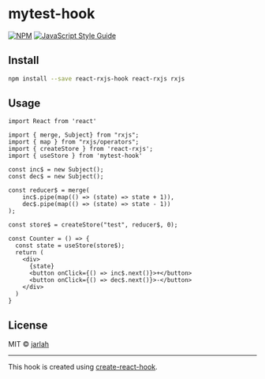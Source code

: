 # mytest-hook

> 

[![NPM](https://img.shields.io/npm/v/mytest-hook.svg)](https://www.npmjs.com/package/mytest-hook) [![JavaScript Style Guide](https://img.shields.io/badge/code_style-standard-brightgreen.svg)](https://standardjs.com)

## Install

```bash
npm install --save react-rxjs-hook react-rxjs rxjs
```

## Usage

```tsx
import React from 'react'

import { merge, Subject} from "rxjs";
import { map } from "rxjs/operators";
import { createStore } from 'react-rxjs';
import { useStore } from 'mytest-hook'

const inc$ = new Subject();
const dec$ = new Subject();

const reducer$ = merge(
    inc$.pipe(map(() => (state) => state + 1)),
    dec$.pipe(map(() => (state) => state - 1))
);

const store$ = createStore("test", reducer$, 0);

const Counter = () => {
  const state = useStore(store$);
  return (
    <div>
      {state}
      <button onClick={() => inc$.next()}>+</button>
      <button onClick={() => dec$.next()}>-</button>
    </div>
  )
}
```

## License

MIT © [jarlah](https://github.com/jarlah)

---

This hook is created using [create-react-hook](https://github.com/hermanya/create-react-hook).
